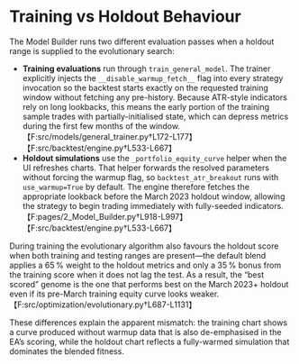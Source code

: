 # Training vs Holdout Behaviour

The Model Builder runs two different evaluation passes when a holdout range is supplied to the evolutionary search:

* **Training evaluations** run through `train_general_model`.  The trainer explicitly injects the `__disable_warmup_fetch__` flag into every strategy invocation so the backtest starts exactly on the requested training window without fetching any pre-history.  Because ATR-style indicators rely on long lookbacks, this means the early portion of the training sample trades with partially-initialised state, which can depress metrics during the first few months of the window.【F:src/models/general_trainer.py†L172-L177】【F:src/backtest/engine.py†L533-L667】
* **Holdout simulations** use the `_portfolio_equity_curve` helper when the UI refreshes charts.  That helper forwards the resolved parameters without forcing the warmup flag, so `backtest_atr_breakout` runs with `use_warmup=True` by default.  The engine therefore fetches the appropriate lookback before the March 2023 holdout window, allowing the strategy to begin trading immediately with fully-seeded indicators.【F:pages/2_Model_Builder.py†L918-L997】【F:src/backtest/engine.py†L533-L667】

During training the evolutionary algorithm also favours the holdout score when both training and testing ranges are present—the default blend applies a 65 % weight to the holdout metrics and only a 35 % bonus from the training score when it does not lag the test.  As a result, the “best scored” genome is the one that performs best on the March 2023+ holdout even if its pre-March training equity curve looks weaker.【F:src/optimization/evolutionary.py†L687-L1131】

These differences explain the apparent mismatch: the training chart shows a curve produced without warmup data that is also de-emphasised in the EA’s scoring, while the holdout chart reflects a fully-warmed simulation that dominates the blended fitness.
